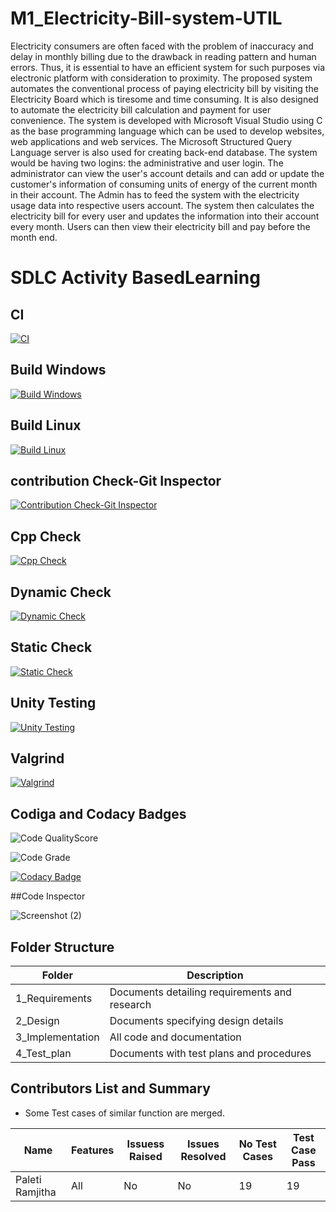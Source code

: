 # M1_Electricity-Bill-system-UTIL

Electricity consumers are often faced with the problem of inaccuracy and delay in monthly billing due to the drawback in reading pattern and human errors. Thus, it is essential to have an efficient system for such purposes via electronic platform with consideration to proximity. The proposed system automates the conventional process of paying electricity bill by visiting the Electricity Board which is tiresome and time consuming. It is also designed to automate the electricity bill calculation and payment for user convenience. The system is developed with Microsoft Visual Studio using C as the base programming language which can be used to develop websites, web applications and web services. The Microsoft Structured Query Language  server is also used for creating back-end database. The system would be having two logins: the administrative and user login. The administrator can view the user's account details and can add or update the customer's information of consuming units of energy of the current month in their account. The Admin has to feed the system with the electricity usage data into respective users account. The system then calculates the electricity bill for every user and updates the information into their account every month. Users can then view their electricity bill and pay before the month end.

# SDLC Activity BasedLearning

## CI

[![CI](https://github.com/Ramjitha2368/M1_Electricity-Bill-system-UTIL/actions/workflows/CI.yml/badge.svg)](https://github.com/Ramjitha2368/M1_Electricity-Bill-system-UTIL/actions/workflows/CI.yml)

## Build Windows

[![Build Windows](https://github.com/Ramjitha2368/M1_Electricity-Bill-system-UTIL/actions/workflows/Build%20Windows.yml/badge.svg)](https://github.com/Ramjitha2368/M1_Electricity-Bill-system-UTIL/actions/workflows/Build%20Windows.yml)

## Build Linux

[![Build Linux](https://github.com/Ramjitha2368/M1_Electricity-Bill-system-UTIL/actions/workflows/Build%20Linux.yml/badge.svg)](https://github.com/Ramjitha2368/M1_Electricity-Bill-system-UTIL/actions/workflows/Build%20Linux.yml)

## contribution Check-Git Inspector

[![Contribution Check-Git Inspector](https://github.com/Ramjitha2368/M1_Electricity-Bill-system-UTIL/actions/workflows/Contribution%20Check-Git%20Inspector.yml/badge.svg)](https://github.com/Ramjitha2368/M1_Electricity-Bill-system-UTIL/actions/workflows/Contribution%20Check-Git%20Inspector.yml)

## Cpp Check

[![Cpp Check](https://github.com/Ramjitha2368/M1_Electricity-Bill-system-UTIL/actions/workflows/Cpp%20Check.yml/badge.svg)](https://github.com/Ramjitha2368/M1_Electricity-Bill-system-UTIL/actions/workflows/Cpp%20Check.yml)

## Dynamic Check

[![Dynamic Check](https://github.com/Ramjitha2368/M1_Electricity-Bill-system-UTIL/actions/workflows/Dynamic%20check.yml/badge.svg)](https://github.com/Ramjitha2368/M1_Electricity-Bill-system-UTIL/actions/workflows/Dynamic%20check.yml)

## Static Check

[![Static Check](https://github.com/Ramjitha2368/M1_Electricity-Bill-system-UTIL/actions/workflows/Static%20Check.yml/badge.svg)](https://github.com/Ramjitha2368/M1_Electricity-Bill-system-UTIL/actions/workflows/Static%20Check.yml)

## Unity Testing 

[![Unity Testing](https://github.com/Ramjitha2368/M1_Electricity-Bill-system-UTIL/actions/workflows/Unity%20Testing.yml/badge.svg)](https://github.com/Ramjitha2368/M1_Electricity-Bill-system-UTIL/actions/workflows/Unity%20Testing.yml)

## Valgrind
[![Valgrind](https://github.com/Ramjitha2368/M1_Electricity-Bill-system-UTIL/actions/workflows/Valgrind.yml/badge.svg)](https://github.com/Ramjitha2368/M1_Electricity-Bill-system-UTIL/actions/workflows/Valgrind.yml)

## Codiga and Codacy Badges

![Code QualityScore](https://api.codiga.io/project/32264/score/svg)

![Code Grade](https://api.codiga.io/project/32264/status/svg)

[![Codacy Badge](https://app.codacy.com/project/badge/Grade/e1a07f9e19bb467781bed34bd881f53e)](https://www.codacy.com/gh/Ramjitha2368/M1_Electricity-Bill-system-UTIL/dashboard?utm_source=github.com&amp;utm_medium=referral&amp;utm_content=Ramjitha2368/M1_Electricity-Bill-system-UTIL&amp;utm_campaign=Badge_Grade)

##Code Inspector

![Screenshot (2)](https://user-images.githubusercontent.com/101034610/161004644-155ff622-2695-4a3c-a35d-cc47010635ac.png)

 ## Folder Structure

Folder             | Description
-------------------| -----------------------------------------
1_Requirements   | Documents detailing requirements and research
2_Design         | Documents specifying design details
3_Implementation | All code and documentation
4_Test_plan      | Documents with test plans and procedures


 ## Contributors List and Summary
 
 - Some Test cases of similar function are merged.
 
 |  Name   |    Features    | Issuess Raised |Issues Resolved|No Test Cases|Test Case Pass |
|---------|----------------|----------------|---------------|-------------|-------------- | 
| Paleti Ramjitha   | All |  No     |  No   | 19  | 19  |
